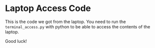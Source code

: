 # Laptop Access Code

This is the code we got from the laptop. You need to run the `terminal_access.py` with python to be able to access the contents of the laptop.

Good luck!
